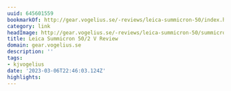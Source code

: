 ```yaml
---
uuid: 645601559
bookmarkOf: http://gear.vogelius.se/-reviews/leica-summicron-50/index.html
category: link
headImage: http://gear.vogelius.se/-reviews/leica-summicron-50/summicron-50-m9-8.jpg
title: Leica Summicron 50/2 V Review
domain: gear.vogelius.se
description: ''
tags:
- kjvogelius
date: '2023-03-06T22:46:03.124Z'
highlights:
---
```



